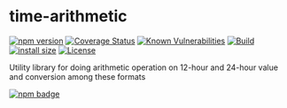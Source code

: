# time-arithmetic


[![npm version][npm-version-image]][npm-package-url] 
[![Coverage Status][coverage-status-image]][coverage-status-url]
[![Known Vulnerabilities][vulnerabilities-image]][vulnerabilities-url]
[![Build][ci-status-image]][ci-status-url]
[![install size][install-size-image]][install-size-url]
[![License][license-image]][license-url]

Utility library for doing arithmetic operation on 12-hour and 24-hour value and conversion among these formats

[![npm badge][npm-badge-image]][npm-package-url]


[npm-version-image]: https://badge.fury.io/js/time-arithmetic.svg
[npm-badge-image]: https://nodei.co/npm/time-arithmetic.png
[npm-package-url]: https://www.npmjs.com/package/time-arithmetic
[coverage-status-image]: https://coveralls.io/repos/github/RajaSakthiyan/time-arithmetic/badge.svg
[coverage-status-url]: https://coveralls.io/github/RajaSakthiyan/time-arithmetic
[vulnerabilities-image]: https://snyk.io/test/github/RajaSakthiyan/time-arithmetic/badge.svg
[vulnerabilities-url]: https://snyk.io/test/github/RajaSakthiyan/time-arithmetic
[ci-status-image]: https://img.shields.io/badge/GitHub_Actions-ToDo-red
[ci-status-url]: https://github.com/RajaSakthiyan/time-arithmetic/actions
[install-size-image]: https://packagephobia.com/badge?p=time-arithmetic
[install-size-url]:https://packagephobia.com/result?p=time-arithmetic
[license-image]: https://img.shields.io/github/license/RajaSakthiyan/time-arithmetic
[license-url]: LICENSE